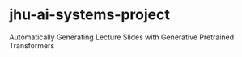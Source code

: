 # jhu-ai-systems-project
Automatically Generating Lecture Slides with Generative Pretrained Transformers
